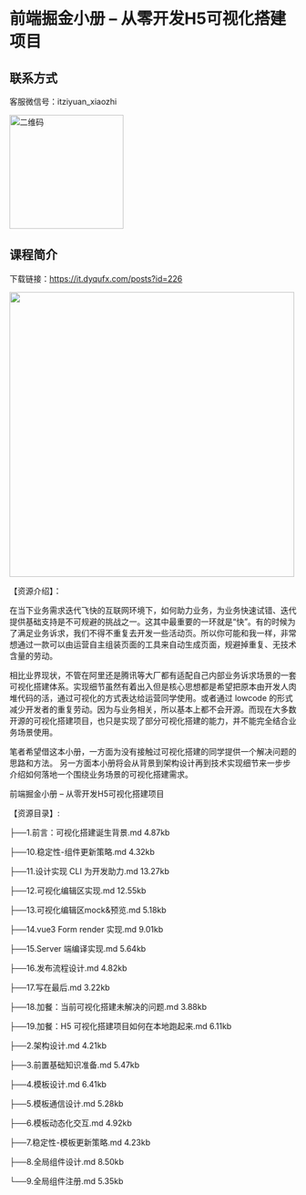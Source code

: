 # 前端掘金小册 – 从零开发H5可视化搭建项目

## 联系方式

客服微信号：itziyuan_xiaozhi

<img src="https://ziyuanyun.oss-cn-guangzhou.aliyuncs.com/common/20240614073449/666b82192834a.jpg" width="200" height="200" alt="二维码">

## 课程简介

下载链接：https://it.dyqufx.com/posts?id=226

<img src="https://ziyuanyun.oss-cn-guangzhou.aliyuncs.com/yun/20240515151711/66446177b48ac.jpg" width="500" alt="">

  【资源介绍】：

 在当下业务需求迭代飞快的互联网环境下，如何助力业务，为业务快速试错、迭代提供基础支持是不可规避的挑战之一。这其中最重要的一环就是“快”。有的时候为了满足业务诉求，我们不得不重复去开发一些活动页。所以你可能和我一样，非常想通过一款可以由运营自主组装页面的工具来自动生成页面，规避掉重复、无技术含量的劳动。

 相比业界现状，不管在阿里还是腾讯等大厂都有适配自己内部业务诉求场景的一套可视化搭建体系。实现细节虽然有着出入但是核心思想都是希望把原本由开发人肉堆代码的活，通过可视化的方式表达给运营同学使用。或者通过 lowcode 的形式减少开发者的重复劳动。因为与业务相关，所以基本上都不会开源。而现在大多数开源的可视化搭建项目，也只是实现了部分可视化搭建的能力，并不能完全结合业务场景使用。

 笔者希望借这本小册，一方面为没有接触过可视化搭建的同学提供一个解决问题的思路和方法。 另一方面本小册将会从背景到架构设计再到技术实现细节来一步步介绍如何落地一个围绕业务场景的可视化搭建需求。

 前端掘金小册 – 从零开发H5可视化搭建项目



 【资源目录】:

 ├──1.前言：可视化搭建诞生背景.md 4.87kb

 ├──10.稳定性-组件更新策略.md 4.32kb

 ├──11.设计实现 CLI 为开发助力.md 13.27kb

 ├──12.可视化编辑区实现.md 12.55kb

 ├──13.可视化编辑区mock&amp;预览.md 5.18kb

 ├──14.vue3 Form render 实现.md 9.01kb

 ├──15.Server 端编译实现.md 5.64kb

 ├──16.发布流程设计.md 4.82kb

 ├──17.写在最后.md 3.22kb

 ├──18.加餐：当前可视化搭建未解决的问题.md 3.88kb

 ├──19.加餐：H5 可视化搭建项目如何在本地跑起来.md 6.11kb

 ├──2.架构设计.md 4.21kb

 ├──3.前置基础知识准备.md 5.47kb

 ├──4.模板设计.md 6.41kb

 ├──5.模板通信设计.md 5.28kb

 ├──6.模板动态化交互.md 4.92kb

 ├──7.稳定性-模板更新策略.md 4.23kb

 ├──8.全局组件设计.md 8.50kb

 └──9.全局组件注册.md 5.35kb

  